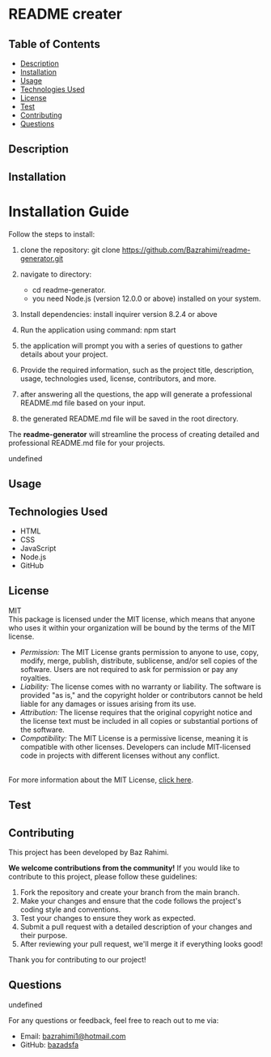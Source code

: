 
# README creater

## Table of Contents
- [Description](#description)
- [Installation](#installation)
- [Usage](#usage)
- [Technologies Used](#technologies-used)
- [License](#license)
- [Test](#test)
- [Contributing](#contributing)
- [Questions](#questions)

## Description


## Installation

  # Installation Guide

  Follow the steps to install:

  1.  clone the repository:
      git clone https://github.com/Bazrahimi/readme-generator.git

  2.  navigate to directory:
      - cd readme-generator.
      - you need Node.js (version 12.0.0 or above) installed on your system.
      
  3.  Install dependencies:
      install inquirer version 8.2.4 or above

  4.  Run the application using command:
      npm start

  5.  the application will prompt you with a series of questions to gather details about your project.
  
  6.  Provide the required information, such as the project title, description, usage, technologies used, license, contributors, and more.

  7. after answering all the questions, the app will generate a professional README.md file based on your input.

  8. the generated README.md file will be saved in the root directory.

  The <b>readme-generator</b> will streamline the process of creating detailed and professional README.md file for your projects.
  
undefined

## Usage


## Technologies Used


- HTML
- CSS
- JavaScript
- Node.js
- GitHub


## License
 MIT <br> This package is licensed under the MIT license, which means that anyone who uses it within your organization will be bound by the terms of the MIT license.<br> 
      <ul>
        <li>
          <i>Permission:</i> The MIT License grants permission to anyone to use, copy, modify, merge, publish, distribute, sublicense, and/or sell copies of the software. Users are not required to ask for permission or pay any royalties.
        </li>
        <li>
          <i>Liability:</i> The license comes with no warranty or liability. The software is provided "as is," and the copyright holder or contributors cannot be held liable for any damages or issues arising from its use.
        </li>
        <li>
          <i>Attribution:</i> The license requires that the original copyright notice and the license text must be included in all copies or substantial portions of the software.
        </li>
        <li>
          <i>Compatibility:</i> The MIT License is a permissive license, meaning it is compatible with other licenses. Developers can include MIT-licensed code in projects with different licenses without any conflict.
        </li>
      </ul> 
      <br> 
      For more information about the MIT License, [click here](https://opensource.org/licenses/MIT).

## Test


## Contributing
This project has been developed by Baz Rahimi.

**We welcome contributions from the community!** If you would like to contribute to this project, please follow these guidelines:

1. Fork the repository and create your branch from the main branch.
2. Make your changes and ensure that the code follows the project's coding style and conventions.
3. Test your changes to ensure they work as expected.
4. Submit a pull request with a detailed description of your changes and their purpose.
5. After reviewing your pull request, we'll merge it if everything looks good!

Thank you for contributing to our project!
    

## Questions
undefined

For any questions or feedback, feel free to reach out to me via:
- Email: bazrahimi1@hotmail.com
- GitHub: [bazadsfa](https://github.com/bazadsfa)
    